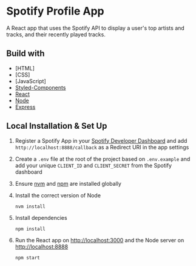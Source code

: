 # Spotify Profile App

A React app that uses the Spotify API to display a user's top artists and tracks, and their recently played tracks.

## Build with
- [HTML]
- [CSS]
- [JavaScript]
- [Styled-Components](https://styled-components.com/)
- [React](https://reactjs.org/)
- [Node](https://nodejs.org/en/)
- [Express](https://expressjs.com/)


## Local Installation & Set Up

1. Register a Spotify App in your [Spotify Developer Dashboard](https://developer.spotify.com/dashboard/) and add `http://localhost:8888/callback` as a Redirect URI in the app settings

2. Create a `.env` file at the root of the project based on `.env.example` and add your unique `CLIENT_ID` and `CLIENT_SECRET` from the Spotify dashboard

3. Ensure [nvm](https://github.com/nvm-sh/nvm) and [npm](https://www.npmjs.com/) are installed globally

4. Install the correct version of Node

    ```shell
    nvm install
    ```

5. Install dependencies

    ```shell
    npm install
    ```

6. Run the React app on <http://localhost:3000> and the Node server on <http://localhost:8888>

    ```shell
    npm start
    ```
